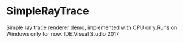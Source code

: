 # SimpleRayTrace
Simple ray trace renderer demo, implemented with CPU only.Runs on Windows only for now.
IDE:Visual Studio 2017
